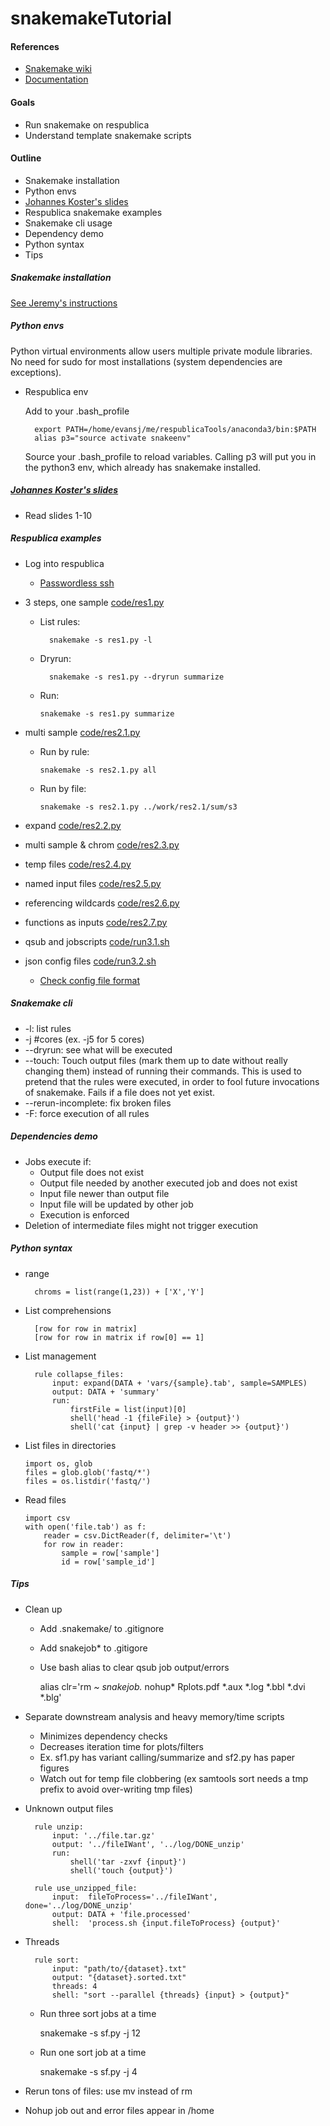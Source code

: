 # snakemakeTutorial

#### References
* [Snakemake wiki](https://bitbucket.org/snakemake/snakemake/wiki/Home)
* [Documentation](https://bitbucket.org/snakemake/snakemake/wiki/Documentation)

#### Goals
* Run snakemake on respublica
* Understand template snakemake scripts

#### Outline
* Snakemake installation
* Python envs
* [Johannes Koster's slides](http://slides.com/johanneskoester/deck-1#/1)
* Respublica snakemake examples
* Snakemake cli usage
* Dependency demo
* Python syntax
* Tips

##### Snakemake installation
[See Jeremy's instructions](https://github.research.chop.edu/leipzigj/fastq_to_gvcf_for_noor_dawany)

##### Python envs
Python virtual environments allow users multiple private module libraries. No need for sudo for most installations (system dependencies are exceptions).
* Respublica env

    Add to your .bash_profile

        export PATH=/home/evansj/me/respublicaTools/anaconda3/bin:$PATH
        alias p3="source activate snakeenv"
        
    Source your .bash_profile to reload variables. Calling p3 will put you in the python3 env, which already has snakemake installed.

##### [Johannes Koster's slides](http://slides.com/johanneskoester/deck-1#/1)
* Read slides 1-10

##### Respublica examples
* Log into respublica
    * [Passwordless ssh](http://www.thegeekstuff.com/2008/11/3-steps-to-perform-ssh-login-without-password-using-ssh-keygen-ssh-copy-id/)
* 3 steps, one sample [code/res1.py](code/res1.py)
    * List rules:
    
            snakemake -s res1.py -l
    * Dryrun:
    
            snakemake -s res1.py --dryrun summarize
    * Run:
            
        ```snakemake -s res1.py summarize```

* multi sample [code/res2.1.py](code/res2.1.py)
    * Run by rule:
    
        ```snakemake -s res2.1.py all```

    * Run by file:
    
        ```snakemake -s res2.1.py ../work/res2.1/sum/s3```
        
* expand [code/res2.2.py](code/res2.2.py)
* multi sample & chrom [code/res2.3.py](code/res2.3.py)
* temp files [code/res2.4.py](code/res2.4.py)
* named input files [code/res2.5.py](code/res2.5.py)
* referencing wildcards [code/res2.6.py](code/res2.6.py)
* functions as inputs [code/res2.7.py](code/res2.7.py)
* qsub and jobscripts [code/run3.1.sh](code/run3.1.sh)
* json config files [code/run3.2.sh](code/run3.2.sh)
    * [Check config file format](http://jsonlint.com/)

##### Snakemake cli
* -l: list rules
* -j #cores (ex. -j5 for 5 cores)
* --dryrun: see what will be executed
* --touch: Touch output files (mark them up to date without really changing them) instead of running their commands. This is used to pretend that the rules were executed, in order to fool future invocations of snakemake. Fails if a file does not yet exist.
* --rerun-incomplete: fix broken files
* -F: force execution of all rules

##### Dependencies demo
* Jobs execute if:
    * Output file does not exist
    * Output file needed by another executed job and does not exist
    * Input file newer than output file
    * Input file will be updated by other job
    * Execution is enforced
* Deletion of intermediate files might not trigger execution

##### Python syntax
* range

        chroms = list(range(1,23)) + ['X','Y']

* List comprehensions

        [row for row in matrix]
        [row for row in matrix if row[0] == 1]
    
* List management
 
        rule collapse_files:
            input: expand(DATA + 'vars/{sample}.tab', sample=SAMPLES)
            output: DATA + 'summary'
            run:
                firstFile = list(input)[0]
                shell('head -1 {fileFile} > {output}')
                shell('cat {input} | grep -v header >> {output}')

* List files in directories
    ```` 
    import os, glob
    files = glob.glob('fastq/*')
    files = os.listdir('fastq/')
    ````
* Read files

    ```
    import csv
    with open('file.tab') as f:
        reader = csv.DictReader(f, delimiter='\t')
        for row in reader:
            sample = row['sample']
            id = row['sample_id']
    ```

##### Tips
* Clean up
    * Add .snakemake/ to .gitignore
    * Add snakejob* to .gitigore
    * Use bash alias to clear qsub job output/errors
     
         alias clr='rm *~ snakejob.* nohup* Rplots.pdf *.aux *.log *.bbl *.dvi *.blg'

* Separate downstream analysis and heavy memory/time scripts
    * Minimizes dependency checks
    * Decreases iteration time for plots/filters
    * Ex. sf1.py has variant calling/summarize and sf2.py has paper figures
    * Watch out for temp file clobbering (ex samtools sort needs a tmp prefix to avoid over-writing tmp files)
* Unknown output files

        rule unzip:
            input: '../file.tar.gz'
            output: '../fileIWant', '../log/DONE_unzip'
            run:
            	shell('tar -zxvf {input}')
            	shell('touch {output}')

        rule use_unzipped_file:
            input:  fileToProcess='../fileIWant', done='../log/DONE_unzip'
            output: DATA + 'file.processed'
            shell:  'process.sh {input.fileToProcess} {output}'

* Threads

        rule sort:
            input: "path/to/{dataset}.txt"
            output: "{dataset}.sorted.txt"
            threads: 4
            shell: "sort --parallel {threads} {input} > {output}"

    * Run three sort jobs at a time
    
        snakemake -s sf.py -j 12

    * Run one sort job at a time

        snakemake -s sf.py -j 4
	
* Rerun tons of files: use mv instead of rm
* Nohup job out and error files appear in /home
